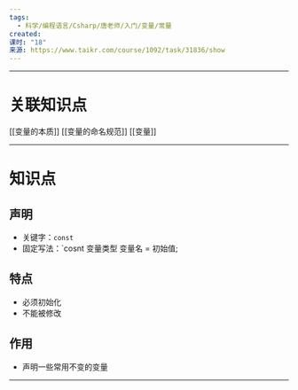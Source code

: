```yaml
---
tags:
  - 科学/编程语言/Csharp/唐老师/入门/变量/常量
created: 
课时: "18"
来源: https://www.taikr.com/course/1092/task/31836/show
---
```


---
# 关联知识点

[[变量的本质]] [[变量的命名规范]] [[变量]]

---
# 知识点

## 声明

- 关键字：`const`
- 固定写法：`cosnt 变量类型 变量名 = 初始值;
## 特点

- 必须初始化
- 不能被修改
## 作用

- 声明一些常用不变的变量

---
